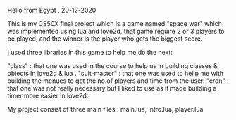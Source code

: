 Hello from Egypt , 20-12-2020

This is my CS50X final project which is a game named "space war" which was implemented using lua and love2d, that game require 2 or 3 players  to be played, and the winner is the player who gets the biggest score.

I used three libraries in this game to help me do the next:

"class" : that one was used in the course to help us in building classes & objects in love2d & lua .
"suit-master" : that one was used to hellp me with building the menues to get the no.of players and time from the user.
"cron" : that one was not really necessary  but I liked to use as it made building a timer more easier in love2d.

My project consist of three main files : main.lua, intro.lua, player.lua

